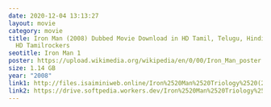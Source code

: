 ```yaml
---
date: 2020-12-04 13:13:27
layout: movie
category: movie
title: Iron Man (2008) Dubbed Movie Download in HD Tamil, Telugu, Hindi ,English
  HD Tamilrockers
seotitle: Iron Man 1
poster: https://upload.wikimedia.org/wikipedia/en/0/00/Iron_Man_poster.jpg
size: 1.14 GB
year: "2008"
link1: http://files.isaiminiweb.online/Iron%2520Man%2520Triology%2520(2008%2520to%25202013)/(Telegram%2520%40isaiminidownload)%2520-%2520Iron%2520Man%25201%2520(2008)%5B720p%2520-%2520BDRip%2520-%2520%5BTamil%2520Telugu%2520Hindi%2520Eng%5D?rootId=0AN9zhQ1hps-9Uk9PVA
link2: https://drive.softpedia.workers.dev/Iron%2520Man%2520Triology%2520(2008%2520to%25202013)/(Telegram%2520%40isaiminidownload)%2520-%2520Iron%2520Man%25201%2520(2008)%5B720p%2520-%2520BDRip%2520-%2520%5BTamil%2520Telugu%2520Hindi%2520Eng%5D?rootId=0AN9zhQ1hps-9Uk9PVA
---
```

